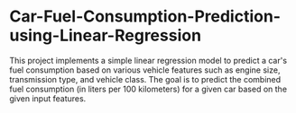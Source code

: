 # Car-Fuel-Consumption-Prediction-using-Linear-Regression
This project implements a simple linear regression model to predict a car's fuel consumption based on various vehicle features such as engine size, transmission type, and vehicle class. The goal is to predict the combined fuel consumption (in liters per 100 kilometers) for a given car based on the given input features.
